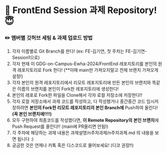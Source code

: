 # 📌 FrontEnd Session 과제 Repository!😇

### ✏️ 멤버별 깃허브 세팅 & 과제 업로드 방법
1. 각자 이름별로 Git Branch를 판다! (ex: FE-김기연, 첫 주차는 FE-김기연-Session1으로)
2. 각자 현재 이 GDG-on-Campus-Ewha-2024/FrontEnd 레포지토리를 본인의 원격 레포지토리로 Fork 한다! (**이때 main만 가져오지말고 전체 브랜치 가져오게 설정!)
3. 각자 본인의 원격 레포지토리에서 리모트 레포지토리에 만든 본인의 브랜치와 똑같은 이름의 브랜치를 본인이 Fork한 레포지토리에 생성한다!
4. 본인의 레포로 Fork한 파일을 Clone해서 각자 로컬 저장소에 저장한다!!
5. 각자 로컬 저장소에서 과제 코드를 작성하고, 다 작성했거나 중간중간 코드 임시저장하려면 **본인의 Fork한 리모트 레포지토리의 본인 Branch에** Push하여 올린다! **(꼭 본인 브랜치에!!!!)**
6. 모두 구현하여 최종코드를 작성했다면, **이 Remote Repository의 본인 브랜치**에 Push Request를 올린다!! (main에 PR올리면 안됨!)
7. 각 주차에 해당하는 과제 내용은 과제설명/n주차과제/n주차과제.md 의 내용을 보면 됩니다 :)
8. 궁금한 것은 언제나 카톡 혹은 디스코드로 물어보세요! (디코 권장!!)

